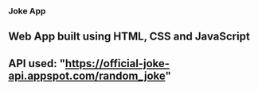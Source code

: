 ### Joke App

## Web App built using HTML, CSS and JavaScript

## API used: "https://official-joke-api.appspot.com/random_joke"